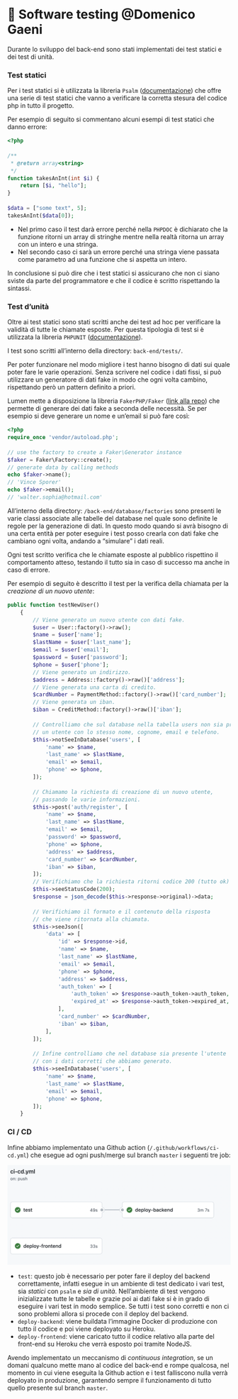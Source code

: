 # 🧪 Software testing @Domenico Gaeni

Durante lo sviluppo del back-end sono stati implementati dei test statici e dei test di unità.

### Test statici

Per i test statici si è utilizzata la libreria `Psalm` ([documentazione](https://psalm.dev/)) che offre una serie di test statici che vanno a verificare la corretta stesura del codice php in tutto il progetto.

Per esempio di seguito si commentano alcuni esempi di test statici che danno errore:

```php
<?php

/**
 * @return array<string>
 */
function takesAnInt(int $i) {
    return [$i, "hello"];
}

$data = ["some text", 5];
takesAnInt($data[0]);
```

- Nel primo caso il test darà errore perché nella `PHPDOC` è dichiarato che la funzione ritorni un array di stringhe mentre nella realtà ritorna un array con un intero e una stringa.
- Nel secondo caso ci sarà un errore perché una stringa viene passata come parametro ad una funzione che si aspetta un intero.

In conclusione si può dire che i test statici si assicurano che non ci siano sviste da parte del programmatore e che il codice è scritto rispettando la sintassi.

### Test d’unità

Oltre ai test statici sono stati scritti anche dei test ad hoc per verificare la validità di tutte le chiamate esposte. Per questa tipologia di test si è utilizzata la libreria `PHPUNIT` ([documentazione](https://phpunit.readthedocs.io/en/9.5/)).

I test sono scritti all’interno della directory: `back-end/tests/`.

Per poter funzionare nel modo migliore i test hanno bisogno di dati sui quale poter fare le varie operazioni. Senza scrivere nel codice i dati fissi, si può utilizzare un generatore di dati fake in modo che ogni volta cambino, rispettando però un pattern definito a priori.

Lumen mette a disposizione la libreria `FakerPHP/Faker` ([link alla repo](https://github.com/FakerPHP/Faker/)) che permette di generare dei dati fake a seconda delle necessità. Se per esempio si deve generare un nome e un’email si può fare così:

```php
<?php
require_once 'vendor/autoload.php';

// use the factory to create a Faker\Generator instance
$faker = Faker\Factory::create();
// generate data by calling methods
echo $faker->name();
// 'Vince Sporer'
echo $faker->email();
// 'walter.sophia@hotmail.com'
```

All’interno della directory: `/back-end/database/factories` sono presenti le varie classi associate alle tabelle del database nel quale sono definite le regole per la generazione di dati. In questo modo quando si avrà bisogno di una certa entità per poter eseguire i test posso crearla con dati fake che cambiano ogni volta, andando a “simulare” i dati reali.

Ogni test scritto verifica che le chiamate esposte al pubblico rispettino il comportamento atteso, testando il tutto sia in caso di successo ma anche in caso di errore.

Per esempio di seguito è descritto il test per la verifica della chiamata per la _creazione di un nuovo utente_:

```php
public function testNewUser()
    {
        // Viene generato un nuovo utente con dati fake.
        $user = User::factory()->raw();
        $name = $user['name'];
        $lastName = $user['last_name'];
        $email = $user['email'];
        $password = $user['password'];
        $phone = $user['phone'];
        // Viene generato un indirizzo.
        $address = Address::factory()->raw()['address'];
        // Viene generata una carta di credito.
        $cardNumber = PaymentMethod::factory()->raw()['card_number'];
        // Viene generata un iban.
        $iban = CreditMethod::factory()->raw()['iban'];

        // Controlliamo che sul database nella tabella users non sia presente
        // un utente con lo stesso nome, cognome, email e telefono.
        $this->notSeeInDatabase('users', [
            'name' => $name,
            'last_name' => $lastName,
            'email' => $email,
            'phone' => $phone,
        ]);

        // Chiamamo la richiesta di creazione di un nuovo utente,
        // passando le varie informazioni.
        $this->post('auth/register', [
            'name' => $name,
            'last_name' => $lastName,
            'email' => $email,
            'password' => $password,
            'phone' => $phone,
            'address' => $address,
            'card_number' => $cardNumber,
            'iban' => $iban,
        ]);
        // Verifichiamo che la richiesta ritorni codice 200 (tutto ok)
        $this->seeStatusCode(200);
        $response = json_decode($this->response->original)->data;

        // Verifichiamo il formato e il contenuto della risposta
        // che viene ritornata alla chiamata.
        $this->seeJson([
            'data' => [
                'id' => $response->id,
                'name' => $name,
                'last_name' => $lastName,
                'email' => $email,
                'phone' => $phone,
                'address' => $address,
                'auth_token' => [
                    'auth_token' => $response->auth_token->auth_token,
                    'expired_at' => $response->auth_token->expired_at,
                ],
                'card_number' => $cardNumber,
                'iban' => $iban,
            ],
        ]);

        // Infine controlliamo che nel database sia presente l'utente
        // con i dati corretti che abbiamo generato.
        $this->seeInDatabase('users', [
            'name' => $name,
            'last_name' => $lastName,
            'email' => $email,
            'phone' => $phone,
        ]);
    }
```

### CI / CD

Infine abbiamo implementato una Github action (`/.github/workflows/ci-cd.yml`) che esegue ad ogni push/merge sul branch `master` i seguenti tre job:

![Job](assets/jobs.png)

- `test`: questo job è necessario per poter fare il deploy del backend correttamente, infatti esegue in un ambiente di test dedicato i vari test, sia _statici_ con `psalm` e _sia di unità_. Nell’ambiente di test vengono inizializzate tutte le tabelle e grazie poi ai dati fake si è in grado di eseguire i vari test in modo semplice. Se tutti i test sono corretti e non ci sono problemi allora si procede con il deploy del backend.
- `deploy-backend`: viene buildata l’immagine Docker di produzione con tutto il codice e poi viene deployato su Heroku.
- `deploy-frontend`: viene caricato tutto il codice relativo alla parte del front-end su Heroku che verrà esposto poi tramite NodeJS.

Avendo implementato un meccanismo di _continuous integration_, se un domani qualcuno mette mano al codice del back-end e rompe qualcosa, nel momento in cui viene eseguita la Github action e i test falliscono nulla verrà deployato in produzione, garantendo sempre il funzionamento di tutto quello presente sul branch `master`.
